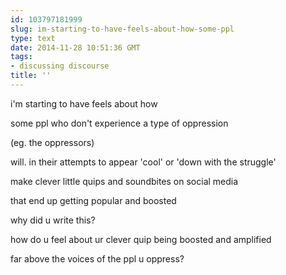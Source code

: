 ```yaml
---
id: 103797181999
slug: im-starting-to-have-feels-about-how-some-ppl
type: text
date: 2014-11-28 10:51:36 GMT
tags:
- discussing discourse
title: ''
---
```

i'm starting to have feels about how

some ppl who don't experience a type of oppression

(eg. the oppressors)

will. in their attempts to appear 'cool' or 'down with the struggle'

make clever little quips and soundbites on social media

that end up getting popular and boosted

why did u write this?

how do u feel about ur clever quip being boosted and amplified

far above the voices of the ppl u oppress?